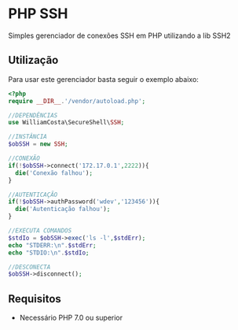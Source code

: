 # PHP SSH

Simples gerenciador de conexões SSH em PHP utilizando a lib SSH2

## Utilização

Para usar este gerenciador basta seguir o exemplo abaixo:
```php
<?php
require __DIR__.'/vendor/autoload.php';

//DEPENDÊNCIAS
use WilliamCosta\SecureShell\SSH;

//INSTÂNCIA
$obSSH = new SSH;

//CONEXÃO
if(!$obSSH->connect('172.17.0.1',2222)){
  die('Conexão falhou');
}

//AUTENTICAÇÃO
if(!$obSSH->authPassword('wdev','123456')){
  die('Autenticação falhou');
}

//EXECUTA COMANDOS
$stdIo = $obSSH->exec('ls -l',$stdErr);
echo "STDERR:\n".$stdErr;
echo "STDIO:\n".$stdIo;

//DESCONECTA
$obSSH->disconnect();
```

## Requisitos
- Necessário PHP 7.0 ou superior
